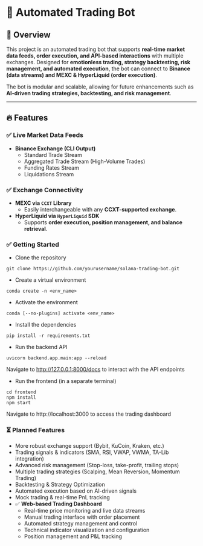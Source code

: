# 🚀 Automated Trading Bot

## 📌 Overview

This project is an automated trading bot that supports **real-time market data feeds, order execution, and API-based interactions** with multiple exchanges. Designed for **emotionless trading, strategy backtesting, risk management, and automated execution**, the bot can connect to **Binance (data streams) and MEXC & HyperLiquid (order execution)**.

The bot is modular and scalable, allowing for future enhancements such as **AI-driven trading strategies, backtesting, and risk management**.

---

## 🔥 Features

### ✅ **Live Market Data Feeds**

- **Binance Exchange (CLI Output)**
  - Standard Trade Stream
  - Aggregated Trade Stream (High-Volume Trades)
  - Funding Rates Stream
  - Liquidations Stream

### ✅ **Exchange Connectivity**

- **MEXC via `CCXT` Library**
  - Easily interchangeable with any **CCXT-supported exchange**.
- **HyperLiquid via `HyperLiquid` SDK**
  - Supports **order execution, position management, and balance retrieval**.

### ✅ **Getting Started**

- Clone the repository

```
git clone https://github.com/yourusername/solana-trading-bot.git
```

- Create a virtual environment

```
conda create -n <env_name>
```

- Activate the environment

```
conda [--no-plugins] activate <env_name>
```

- Install the dependencies

```
pip install -r requirements.txt
```

- Run the backend API

```
uvicorn backend.app.main:app --reload
```

Navigate to http://127.0.0.1:8000/docs to interact with the API endpoints

- Run the frontend (in a separate terminal)

```
cd frontend
npm install
npm start
```

Navigate to http://localhost:3000 to access the trading dashboard

### ⏳ **Planned Features**

- More robust exchange support (Bybit, KuCoin, Kraken, etc.)
- Trading signals & indicators (SMA, RSI, VWAP, VWMA, TA-Lib integration)
- Advanced risk management (Stop-loss, take-profit, trailing stops)
- Multiple trading strategies (Scalping, Mean Reversion, Momentum Trading)
- Backtesting & Strategy Optimization
- Automated execution based on AI-driven signals
- Mock trading & real-time PnL tracking
- ✅ **Web-based Trading Dashboard**
  - Real-time price monitoring and live data streams
  - Manual trading interface with order placement
  - Automated strategy management and control
  - Technical indicator visualization and configuration
  - Position management and P&L tracking
